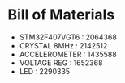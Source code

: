 # Bill of Materials

- STM32F407VGT6 : 2064368
- CRYSTAL 8MHz  : 2142512
- ACCELEROMETER : 1435588
- VOLTAGE REG   : 1652368
- LED           : 2290335


